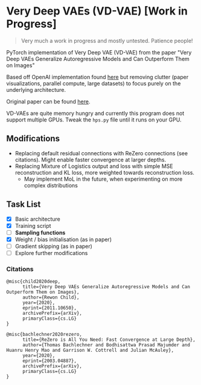 # Very Deep VAEs (VD-VAE) [Work in Progress]

> Very much a work in progress and mostly untested. Patience people!

PyTorch implementation of Very Deep VAE (VD-VAE) from the paper "Very Deep VAEs Generalize Autoregressive Models and Can Outperform Them on Images"

Based off OpenAI implementation found [here](https://github.com/openai/vdvae) but removing clutter (paper visualizations, parallel compute, large datasets) to focus purely on the underlying architecture.

Original paper can be found [here](https://arxiv.org/abs/2011.10650).

VD-VAEs are quite memory hungry and currently this program does not support multiple GPUs. Tweak the `hps.py` file until it runs on your GPU.

## Modifications
- Replacing default residual connections with ReZero connections (see citations). Might enable faster convergence at larger depths.
- Replacing Mixture of Logistics output and loss with simple MSE reconstruction and KL loss, more weighted towards reconstruction loss.
    - May implement MoL in the future, when experimenting on more complex distributions

## Task List
- [x] Basic architecture
- [X] Training script
- [ ] **Sampling functions**
- [X] Weight / bias initialisation (as in paper)
- [ ] Gradient skipping (as in paper)
- [ ] Explore further modifications

### Citations
```
@misc{child2020deep,
      title={Very Deep VAEs Generalize Autoregressive Models and Can Outperform Them on Images}, 
      author={Rewon Child},
      year={2020},
      eprint={2011.10650},
      archivePrefix={arXiv},
      primaryClass={cs.LG}
}
```

```
@misc{bachlechner2020rezero,
      title={ReZero is All You Need: Fast Convergence at Large Depth}, 
      author={Thomas Bachlechner and Bodhisattwa Prasad Majumder and Huanru Henry Mao and Garrison W. Cottrell and Julian McAuley},
      year={2020},
      eprint={2003.04887},
      archivePrefix={arXiv},
      primaryClass={cs.LG}
}
```
